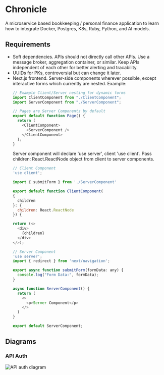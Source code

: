 # Chronicle

A microservice based bookkeeping / personal finance application to learn how to integrate Docker, Postgres, K8s, Ruby, Python, and AI models.

## Requirements

- Soft dependencies.  APIs should not directly call other APIs.  Use a message broker, aggregation container, or similar.  Keep APIs independent of each other for better alerting and tracability.
- UUIDs for PKs, controversial but can change it later.
- Next.js frontend.  Server-side components wherever possible, except interactive forms which currently are nested.  Example:
  ```javascript
  // Example Client/Server nesting for dynamic forms
  import ClientComponent from "./ClientComponent";
  import ServerComponent from "./ServerComponent";

  // Pages are Server Components by default
  export default function Page() {
    return (
      <ClientComponent>
        <ServerComponent />
      </ClientComponent>
    );
  }
  ```
  Server component will declare 'use server', client 'use client'.
  Pass children: React.ReactNode object from client to server components.
  ```javascript
  // Client Component
  'use client';

  import { submitForm } from './ServerComponent'

  export default function ClientComponent(
  {
    children
  }: {
    children: React.ReactNode
  }) {

  return (<>
    <div>
      {children}
    </div>
  </>);
  ```
  ```javascript
  // Server Component
  'use server';
  import { redirect } from 'next/navigation';

  export async function submitForm(formData: any) {
    console.log("Form Data:", formData);
  }

  async function ServerComponent() {
    return (
      <>
        <p>Server Component</p>
      </>
    )
  }

  export default ServerComponent;

## Diagrams
### API Auth
![API auth diagram](api-auth.png)
